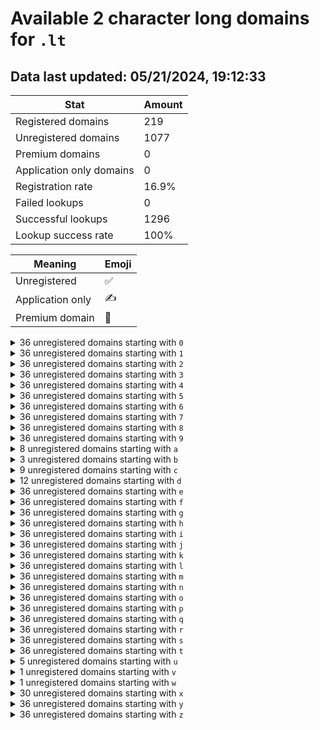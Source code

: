 # Available 2 character long domains for `.lt`

## Data last updated: 05/21/2024, 19:12:33

|Stat|Amount|
|--|--|
|Registered domains|219|
|Unregistered domains|1077|
|Premium domains|0|
|Application only domains|0|
|Registration rate|16.9%|
|Failed lookups|0|
|Successful lookups|1296|
|Lookup success rate|100%|


|Meaning|Emoji|
|--|--|
|Unregistered|:white_check_mark:|
|Application only|:writing_hand:|
|Premium domain|:gem:|

<details>
<summary>36 unregistered domains starting with <bold><code>0</code></bold></summary>

|Type|Domain|
|--|--|
|:white_check_mark:|`00.lt`|
|:white_check_mark:|`01.lt`|
|:white_check_mark:|`02.lt`|
|:white_check_mark:|`03.lt`|
|:white_check_mark:|`04.lt`|
|:white_check_mark:|`05.lt`|
|:white_check_mark:|`06.lt`|
|:white_check_mark:|`07.lt`|
|:white_check_mark:|`08.lt`|
|:white_check_mark:|`09.lt`|
|:white_check_mark:|`0a.lt`|
|:white_check_mark:|`0b.lt`|
|:white_check_mark:|`0c.lt`|
|:white_check_mark:|`0d.lt`|
|:white_check_mark:|`0e.lt`|
|:white_check_mark:|`0f.lt`|
|:white_check_mark:|`0g.lt`|
|:white_check_mark:|`0h.lt`|
|:white_check_mark:|`0i.lt`|
|:white_check_mark:|`0j.lt`|
|:white_check_mark:|`0k.lt`|
|:white_check_mark:|`0l.lt`|
|:white_check_mark:|`0m.lt`|
|:white_check_mark:|`0n.lt`|
|:white_check_mark:|`0o.lt`|
|:white_check_mark:|`0p.lt`|
|:white_check_mark:|`0q.lt`|
|:white_check_mark:|`0r.lt`|
|:white_check_mark:|`0s.lt`|
|:white_check_mark:|`0t.lt`|
|:white_check_mark:|`0u.lt`|
|:white_check_mark:|`0v.lt`|
|:white_check_mark:|`0w.lt`|
|:white_check_mark:|`0x.lt`|
|:white_check_mark:|`0y.lt`|
|:white_check_mark:|`0z.lt`|
</details>
<details>
<summary>36 unregistered domains starting with <bold><code>1</code></bold></summary>

|Type|Domain|
|--|--|
|:white_check_mark:|`10.lt`|
|:white_check_mark:|`11.lt`|
|:white_check_mark:|`12.lt`|
|:white_check_mark:|`13.lt`|
|:white_check_mark:|`14.lt`|
|:white_check_mark:|`15.lt`|
|:white_check_mark:|`16.lt`|
|:white_check_mark:|`17.lt`|
|:white_check_mark:|`18.lt`|
|:white_check_mark:|`19.lt`|
|:white_check_mark:|`1a.lt`|
|:white_check_mark:|`1b.lt`|
|:white_check_mark:|`1c.lt`|
|:white_check_mark:|`1d.lt`|
|:white_check_mark:|`1e.lt`|
|:white_check_mark:|`1f.lt`|
|:white_check_mark:|`1g.lt`|
|:white_check_mark:|`1h.lt`|
|:white_check_mark:|`1i.lt`|
|:white_check_mark:|`1j.lt`|
|:white_check_mark:|`1k.lt`|
|:white_check_mark:|`1l.lt`|
|:white_check_mark:|`1m.lt`|
|:white_check_mark:|`1n.lt`|
|:white_check_mark:|`1o.lt`|
|:white_check_mark:|`1p.lt`|
|:white_check_mark:|`1q.lt`|
|:white_check_mark:|`1r.lt`|
|:white_check_mark:|`1s.lt`|
|:white_check_mark:|`1t.lt`|
|:white_check_mark:|`1u.lt`|
|:white_check_mark:|`1v.lt`|
|:white_check_mark:|`1w.lt`|
|:white_check_mark:|`1x.lt`|
|:white_check_mark:|`1y.lt`|
|:white_check_mark:|`1z.lt`|
</details>
<details>
<summary>36 unregistered domains starting with <bold><code>2</code></bold></summary>

|Type|Domain|
|--|--|
|:white_check_mark:|`20.lt`|
|:white_check_mark:|`21.lt`|
|:white_check_mark:|`22.lt`|
|:white_check_mark:|`23.lt`|
|:white_check_mark:|`24.lt`|
|:white_check_mark:|`25.lt`|
|:white_check_mark:|`26.lt`|
|:white_check_mark:|`27.lt`|
|:white_check_mark:|`28.lt`|
|:white_check_mark:|`29.lt`|
|:white_check_mark:|`2a.lt`|
|:white_check_mark:|`2b.lt`|
|:white_check_mark:|`2c.lt`|
|:white_check_mark:|`2d.lt`|
|:white_check_mark:|`2e.lt`|
|:white_check_mark:|`2f.lt`|
|:white_check_mark:|`2g.lt`|
|:white_check_mark:|`2h.lt`|
|:white_check_mark:|`2i.lt`|
|:white_check_mark:|`2j.lt`|
|:white_check_mark:|`2k.lt`|
|:white_check_mark:|`2l.lt`|
|:white_check_mark:|`2m.lt`|
|:white_check_mark:|`2n.lt`|
|:white_check_mark:|`2o.lt`|
|:white_check_mark:|`2p.lt`|
|:white_check_mark:|`2q.lt`|
|:white_check_mark:|`2r.lt`|
|:white_check_mark:|`2s.lt`|
|:white_check_mark:|`2t.lt`|
|:white_check_mark:|`2u.lt`|
|:white_check_mark:|`2v.lt`|
|:white_check_mark:|`2w.lt`|
|:white_check_mark:|`2x.lt`|
|:white_check_mark:|`2y.lt`|
|:white_check_mark:|`2z.lt`|
</details>
<details>
<summary>36 unregistered domains starting with <bold><code>3</code></bold></summary>

|Type|Domain|
|--|--|
|:white_check_mark:|`30.lt`|
|:white_check_mark:|`31.lt`|
|:white_check_mark:|`32.lt`|
|:white_check_mark:|`33.lt`|
|:white_check_mark:|`34.lt`|
|:white_check_mark:|`35.lt`|
|:white_check_mark:|`36.lt`|
|:white_check_mark:|`37.lt`|
|:white_check_mark:|`38.lt`|
|:white_check_mark:|`39.lt`|
|:white_check_mark:|`3a.lt`|
|:white_check_mark:|`3b.lt`|
|:white_check_mark:|`3c.lt`|
|:white_check_mark:|`3d.lt`|
|:white_check_mark:|`3e.lt`|
|:white_check_mark:|`3f.lt`|
|:white_check_mark:|`3g.lt`|
|:white_check_mark:|`3h.lt`|
|:white_check_mark:|`3i.lt`|
|:white_check_mark:|`3j.lt`|
|:white_check_mark:|`3k.lt`|
|:white_check_mark:|`3l.lt`|
|:white_check_mark:|`3m.lt`|
|:white_check_mark:|`3n.lt`|
|:white_check_mark:|`3o.lt`|
|:white_check_mark:|`3p.lt`|
|:white_check_mark:|`3q.lt`|
|:white_check_mark:|`3r.lt`|
|:white_check_mark:|`3s.lt`|
|:white_check_mark:|`3t.lt`|
|:white_check_mark:|`3u.lt`|
|:white_check_mark:|`3v.lt`|
|:white_check_mark:|`3w.lt`|
|:white_check_mark:|`3x.lt`|
|:white_check_mark:|`3y.lt`|
|:white_check_mark:|`3z.lt`|
</details>
<details>
<summary>36 unregistered domains starting with <bold><code>4</code></bold></summary>

|Type|Domain|
|--|--|
|:white_check_mark:|`40.lt`|
|:white_check_mark:|`41.lt`|
|:white_check_mark:|`42.lt`|
|:white_check_mark:|`43.lt`|
|:white_check_mark:|`44.lt`|
|:white_check_mark:|`45.lt`|
|:white_check_mark:|`46.lt`|
|:white_check_mark:|`47.lt`|
|:white_check_mark:|`48.lt`|
|:white_check_mark:|`49.lt`|
|:white_check_mark:|`4a.lt`|
|:white_check_mark:|`4b.lt`|
|:white_check_mark:|`4c.lt`|
|:white_check_mark:|`4d.lt`|
|:white_check_mark:|`4e.lt`|
|:white_check_mark:|`4f.lt`|
|:white_check_mark:|`4g.lt`|
|:white_check_mark:|`4h.lt`|
|:white_check_mark:|`4i.lt`|
|:white_check_mark:|`4j.lt`|
|:white_check_mark:|`4k.lt`|
|:white_check_mark:|`4l.lt`|
|:white_check_mark:|`4m.lt`|
|:white_check_mark:|`4n.lt`|
|:white_check_mark:|`4o.lt`|
|:white_check_mark:|`4p.lt`|
|:white_check_mark:|`4q.lt`|
|:white_check_mark:|`4r.lt`|
|:white_check_mark:|`4s.lt`|
|:white_check_mark:|`4t.lt`|
|:white_check_mark:|`4u.lt`|
|:white_check_mark:|`4v.lt`|
|:white_check_mark:|`4w.lt`|
|:white_check_mark:|`4x.lt`|
|:white_check_mark:|`4y.lt`|
|:white_check_mark:|`4z.lt`|
</details>
<details>
<summary>36 unregistered domains starting with <bold><code>5</code></bold></summary>

|Type|Domain|
|--|--|
|:white_check_mark:|`50.lt`|
|:white_check_mark:|`51.lt`|
|:white_check_mark:|`52.lt`|
|:white_check_mark:|`53.lt`|
|:white_check_mark:|`54.lt`|
|:white_check_mark:|`55.lt`|
|:white_check_mark:|`56.lt`|
|:white_check_mark:|`57.lt`|
|:white_check_mark:|`58.lt`|
|:white_check_mark:|`59.lt`|
|:white_check_mark:|`5a.lt`|
|:white_check_mark:|`5b.lt`|
|:white_check_mark:|`5c.lt`|
|:white_check_mark:|`5d.lt`|
|:white_check_mark:|`5e.lt`|
|:white_check_mark:|`5f.lt`|
|:white_check_mark:|`5g.lt`|
|:white_check_mark:|`5h.lt`|
|:white_check_mark:|`5i.lt`|
|:white_check_mark:|`5j.lt`|
|:white_check_mark:|`5k.lt`|
|:white_check_mark:|`5l.lt`|
|:white_check_mark:|`5m.lt`|
|:white_check_mark:|`5n.lt`|
|:white_check_mark:|`5o.lt`|
|:white_check_mark:|`5p.lt`|
|:white_check_mark:|`5q.lt`|
|:white_check_mark:|`5r.lt`|
|:white_check_mark:|`5s.lt`|
|:white_check_mark:|`5t.lt`|
|:white_check_mark:|`5u.lt`|
|:white_check_mark:|`5v.lt`|
|:white_check_mark:|`5w.lt`|
|:white_check_mark:|`5x.lt`|
|:white_check_mark:|`5y.lt`|
|:white_check_mark:|`5z.lt`|
</details>
<details>
<summary>36 unregistered domains starting with <bold><code>6</code></bold></summary>

|Type|Domain|
|--|--|
|:white_check_mark:|`60.lt`|
|:white_check_mark:|`61.lt`|
|:white_check_mark:|`62.lt`|
|:white_check_mark:|`63.lt`|
|:white_check_mark:|`64.lt`|
|:white_check_mark:|`65.lt`|
|:white_check_mark:|`66.lt`|
|:white_check_mark:|`67.lt`|
|:white_check_mark:|`68.lt`|
|:white_check_mark:|`69.lt`|
|:white_check_mark:|`6a.lt`|
|:white_check_mark:|`6b.lt`|
|:white_check_mark:|`6c.lt`|
|:white_check_mark:|`6d.lt`|
|:white_check_mark:|`6e.lt`|
|:white_check_mark:|`6f.lt`|
|:white_check_mark:|`6g.lt`|
|:white_check_mark:|`6h.lt`|
|:white_check_mark:|`6i.lt`|
|:white_check_mark:|`6j.lt`|
|:white_check_mark:|`6k.lt`|
|:white_check_mark:|`6l.lt`|
|:white_check_mark:|`6m.lt`|
|:white_check_mark:|`6n.lt`|
|:white_check_mark:|`6o.lt`|
|:white_check_mark:|`6p.lt`|
|:white_check_mark:|`6q.lt`|
|:white_check_mark:|`6r.lt`|
|:white_check_mark:|`6s.lt`|
|:white_check_mark:|`6t.lt`|
|:white_check_mark:|`6u.lt`|
|:white_check_mark:|`6v.lt`|
|:white_check_mark:|`6w.lt`|
|:white_check_mark:|`6x.lt`|
|:white_check_mark:|`6y.lt`|
|:white_check_mark:|`6z.lt`|
</details>
<details>
<summary>36 unregistered domains starting with <bold><code>7</code></bold></summary>

|Type|Domain|
|--|--|
|:white_check_mark:|`70.lt`|
|:white_check_mark:|`71.lt`|
|:white_check_mark:|`72.lt`|
|:white_check_mark:|`73.lt`|
|:white_check_mark:|`74.lt`|
|:white_check_mark:|`75.lt`|
|:white_check_mark:|`76.lt`|
|:white_check_mark:|`77.lt`|
|:white_check_mark:|`78.lt`|
|:white_check_mark:|`79.lt`|
|:white_check_mark:|`7a.lt`|
|:white_check_mark:|`7b.lt`|
|:white_check_mark:|`7c.lt`|
|:white_check_mark:|`7d.lt`|
|:white_check_mark:|`7e.lt`|
|:white_check_mark:|`7f.lt`|
|:white_check_mark:|`7g.lt`|
|:white_check_mark:|`7h.lt`|
|:white_check_mark:|`7i.lt`|
|:white_check_mark:|`7j.lt`|
|:white_check_mark:|`7k.lt`|
|:white_check_mark:|`7l.lt`|
|:white_check_mark:|`7m.lt`|
|:white_check_mark:|`7n.lt`|
|:white_check_mark:|`7o.lt`|
|:white_check_mark:|`7p.lt`|
|:white_check_mark:|`7q.lt`|
|:white_check_mark:|`7r.lt`|
|:white_check_mark:|`7s.lt`|
|:white_check_mark:|`7t.lt`|
|:white_check_mark:|`7u.lt`|
|:white_check_mark:|`7v.lt`|
|:white_check_mark:|`7w.lt`|
|:white_check_mark:|`7x.lt`|
|:white_check_mark:|`7y.lt`|
|:white_check_mark:|`7z.lt`|
</details>
<details>
<summary>36 unregistered domains starting with <bold><code>8</code></bold></summary>

|Type|Domain|
|--|--|
|:white_check_mark:|`80.lt`|
|:white_check_mark:|`81.lt`|
|:white_check_mark:|`82.lt`|
|:white_check_mark:|`83.lt`|
|:white_check_mark:|`84.lt`|
|:white_check_mark:|`85.lt`|
|:white_check_mark:|`86.lt`|
|:white_check_mark:|`87.lt`|
|:white_check_mark:|`88.lt`|
|:white_check_mark:|`89.lt`|
|:white_check_mark:|`8a.lt`|
|:white_check_mark:|`8b.lt`|
|:white_check_mark:|`8c.lt`|
|:white_check_mark:|`8d.lt`|
|:white_check_mark:|`8e.lt`|
|:white_check_mark:|`8f.lt`|
|:white_check_mark:|`8g.lt`|
|:white_check_mark:|`8h.lt`|
|:white_check_mark:|`8i.lt`|
|:white_check_mark:|`8j.lt`|
|:white_check_mark:|`8k.lt`|
|:white_check_mark:|`8l.lt`|
|:white_check_mark:|`8m.lt`|
|:white_check_mark:|`8n.lt`|
|:white_check_mark:|`8o.lt`|
|:white_check_mark:|`8p.lt`|
|:white_check_mark:|`8q.lt`|
|:white_check_mark:|`8r.lt`|
|:white_check_mark:|`8s.lt`|
|:white_check_mark:|`8t.lt`|
|:white_check_mark:|`8u.lt`|
|:white_check_mark:|`8v.lt`|
|:white_check_mark:|`8w.lt`|
|:white_check_mark:|`8x.lt`|
|:white_check_mark:|`8y.lt`|
|:white_check_mark:|`8z.lt`|
</details>
<details>
<summary>36 unregistered domains starting with <bold><code>9</code></bold></summary>

|Type|Domain|
|--|--|
|:white_check_mark:|`90.lt`|
|:white_check_mark:|`91.lt`|
|:white_check_mark:|`92.lt`|
|:white_check_mark:|`93.lt`|
|:white_check_mark:|`94.lt`|
|:white_check_mark:|`95.lt`|
|:white_check_mark:|`96.lt`|
|:white_check_mark:|`97.lt`|
|:white_check_mark:|`98.lt`|
|:white_check_mark:|`99.lt`|
|:white_check_mark:|`9a.lt`|
|:white_check_mark:|`9b.lt`|
|:white_check_mark:|`9c.lt`|
|:white_check_mark:|`9d.lt`|
|:white_check_mark:|`9e.lt`|
|:white_check_mark:|`9f.lt`|
|:white_check_mark:|`9g.lt`|
|:white_check_mark:|`9h.lt`|
|:white_check_mark:|`9i.lt`|
|:white_check_mark:|`9j.lt`|
|:white_check_mark:|`9k.lt`|
|:white_check_mark:|`9l.lt`|
|:white_check_mark:|`9m.lt`|
|:white_check_mark:|`9n.lt`|
|:white_check_mark:|`9o.lt`|
|:white_check_mark:|`9p.lt`|
|:white_check_mark:|`9q.lt`|
|:white_check_mark:|`9r.lt`|
|:white_check_mark:|`9s.lt`|
|:white_check_mark:|`9t.lt`|
|:white_check_mark:|`9u.lt`|
|:white_check_mark:|`9v.lt`|
|:white_check_mark:|`9w.lt`|
|:white_check_mark:|`9x.lt`|
|:white_check_mark:|`9y.lt`|
|:white_check_mark:|`9z.lt`|
</details>
<details>
<summary>8 unregistered domains starting with <bold><code>a</code></bold></summary>

|Type|Domain|
|--|--|
|:white_check_mark:|`ac.lt`|
|:white_check_mark:|`ad.lt`|
|:white_check_mark:|`ae.lt`|
|:white_check_mark:|`af.lt`|
|:white_check_mark:|`ag.lt`|
|:white_check_mark:|`ah.lt`|
|:white_check_mark:|`aj.lt`|
|:white_check_mark:|`al.lt`|
</details>
<details>
<summary>3 unregistered domains starting with <bold><code>b</code></bold></summary>

|Type|Domain|
|--|--|
|:white_check_mark:|`b5.lt`|
|:white_check_mark:|`bv.lt`|
|:white_check_mark:|`bx.lt`|
</details>
<details>
<summary>9 unregistered domains starting with <bold><code>c</code></bold></summary>

|Type|Domain|
|--|--|
|:white_check_mark:|`c3.lt`|
|:white_check_mark:|`c5.lt`|
|:white_check_mark:|`c6.lt`|
|:white_check_mark:|`cf.lt`|
|:white_check_mark:|`ch.lt`|
|:white_check_mark:|`ci.lt`|
|:white_check_mark:|`cj.lt`|
|:white_check_mark:|`ct.lt`|
|:white_check_mark:|`cw.lt`|
</details>
<details>
<summary>12 unregistered domains starting with <bold><code>d</code></bold></summary>

|Type|Domain|
|--|--|
|:white_check_mark:|`d2.lt`|
|:white_check_mark:|`d3.lt`|
|:white_check_mark:|`d4.lt`|
|:white_check_mark:|`d5.lt`|
|:white_check_mark:|`d6.lt`|
|:white_check_mark:|`d7.lt`|
|:white_check_mark:|`d8.lt`|
|:white_check_mark:|`d9.lt`|
|:white_check_mark:|`di.lt`|
|:white_check_mark:|`dr.lt`|
|:white_check_mark:|`dt.lt`|
|:white_check_mark:|`dy.lt`|
</details>
<details>
<summary>36 unregistered domains starting with <bold><code>e</code></bold></summary>

|Type|Domain|
|--|--|
|:white_check_mark:|`e0.lt`|
|:white_check_mark:|`e1.lt`|
|:white_check_mark:|`e2.lt`|
|:white_check_mark:|`e3.lt`|
|:white_check_mark:|`e4.lt`|
|:white_check_mark:|`e5.lt`|
|:white_check_mark:|`e6.lt`|
|:white_check_mark:|`e7.lt`|
|:white_check_mark:|`e8.lt`|
|:white_check_mark:|`e9.lt`|
|:white_check_mark:|`ea.lt`|
|:white_check_mark:|`eb.lt`|
|:white_check_mark:|`ec.lt`|
|:white_check_mark:|`ed.lt`|
|:white_check_mark:|`ee.lt`|
|:white_check_mark:|`ef.lt`|
|:white_check_mark:|`eg.lt`|
|:white_check_mark:|`eh.lt`|
|:white_check_mark:|`ei.lt`|
|:white_check_mark:|`ej.lt`|
|:white_check_mark:|`ek.lt`|
|:white_check_mark:|`el.lt`|
|:white_check_mark:|`em.lt`|
|:white_check_mark:|`en.lt`|
|:white_check_mark:|`eo.lt`|
|:white_check_mark:|`ep.lt`|
|:white_check_mark:|`eq.lt`|
|:white_check_mark:|`er.lt`|
|:white_check_mark:|`es.lt`|
|:white_check_mark:|`et.lt`|
|:white_check_mark:|`eu.lt`|
|:white_check_mark:|`ev.lt`|
|:white_check_mark:|`ew.lt`|
|:white_check_mark:|`ex.lt`|
|:white_check_mark:|`ey.lt`|
|:white_check_mark:|`ez.lt`|
</details>
<details>
<summary>36 unregistered domains starting with <bold><code>f</code></bold></summary>

|Type|Domain|
|--|--|
|:white_check_mark:|`f0.lt`|
|:white_check_mark:|`f1.lt`|
|:white_check_mark:|`f2.lt`|
|:white_check_mark:|`f3.lt`|
|:white_check_mark:|`f4.lt`|
|:white_check_mark:|`f5.lt`|
|:white_check_mark:|`f6.lt`|
|:white_check_mark:|`f7.lt`|
|:white_check_mark:|`f8.lt`|
|:white_check_mark:|`f9.lt`|
|:white_check_mark:|`fa.lt`|
|:white_check_mark:|`fb.lt`|
|:white_check_mark:|`fc.lt`|
|:white_check_mark:|`fd.lt`|
|:white_check_mark:|`fe.lt`|
|:white_check_mark:|`ff.lt`|
|:white_check_mark:|`fg.lt`|
|:white_check_mark:|`fh.lt`|
|:white_check_mark:|`fi.lt`|
|:white_check_mark:|`fj.lt`|
|:white_check_mark:|`fk.lt`|
|:white_check_mark:|`fl.lt`|
|:white_check_mark:|`fm.lt`|
|:white_check_mark:|`fn.lt`|
|:white_check_mark:|`fo.lt`|
|:white_check_mark:|`fp.lt`|
|:white_check_mark:|`fq.lt`|
|:white_check_mark:|`fr.lt`|
|:white_check_mark:|`fs.lt`|
|:white_check_mark:|`ft.lt`|
|:white_check_mark:|`fu.lt`|
|:white_check_mark:|`fv.lt`|
|:white_check_mark:|`fw.lt`|
|:white_check_mark:|`fx.lt`|
|:white_check_mark:|`fy.lt`|
|:white_check_mark:|`fz.lt`|
</details>
<details>
<summary>36 unregistered domains starting with <bold><code>g</code></bold></summary>

|Type|Domain|
|--|--|
|:white_check_mark:|`g0.lt`|
|:white_check_mark:|`g1.lt`|
|:white_check_mark:|`g2.lt`|
|:white_check_mark:|`g3.lt`|
|:white_check_mark:|`g4.lt`|
|:white_check_mark:|`g5.lt`|
|:white_check_mark:|`g6.lt`|
|:white_check_mark:|`g7.lt`|
|:white_check_mark:|`g8.lt`|
|:white_check_mark:|`g9.lt`|
|:white_check_mark:|`ga.lt`|
|:white_check_mark:|`gb.lt`|
|:white_check_mark:|`gc.lt`|
|:white_check_mark:|`gd.lt`|
|:white_check_mark:|`ge.lt`|
|:white_check_mark:|`gf.lt`|
|:white_check_mark:|`gg.lt`|
|:white_check_mark:|`gh.lt`|
|:white_check_mark:|`gi.lt`|
|:white_check_mark:|`gj.lt`|
|:white_check_mark:|`gk.lt`|
|:white_check_mark:|`gl.lt`|
|:white_check_mark:|`gm.lt`|
|:white_check_mark:|`gn.lt`|
|:white_check_mark:|`go.lt`|
|:white_check_mark:|`gp.lt`|
|:white_check_mark:|`gq.lt`|
|:white_check_mark:|`gr.lt`|
|:white_check_mark:|`gs.lt`|
|:white_check_mark:|`gt.lt`|
|:white_check_mark:|`gu.lt`|
|:white_check_mark:|`gv.lt`|
|:white_check_mark:|`gw.lt`|
|:white_check_mark:|`gx.lt`|
|:white_check_mark:|`gy.lt`|
|:white_check_mark:|`gz.lt`|
</details>
<details>
<summary>36 unregistered domains starting with <bold><code>h</code></bold></summary>

|Type|Domain|
|--|--|
|:white_check_mark:|`h0.lt`|
|:white_check_mark:|`h1.lt`|
|:white_check_mark:|`h2.lt`|
|:white_check_mark:|`h3.lt`|
|:white_check_mark:|`h4.lt`|
|:white_check_mark:|`h5.lt`|
|:white_check_mark:|`h6.lt`|
|:white_check_mark:|`h7.lt`|
|:white_check_mark:|`h8.lt`|
|:white_check_mark:|`h9.lt`|
|:white_check_mark:|`ha.lt`|
|:white_check_mark:|`hb.lt`|
|:white_check_mark:|`hc.lt`|
|:white_check_mark:|`hd.lt`|
|:white_check_mark:|`he.lt`|
|:white_check_mark:|`hf.lt`|
|:white_check_mark:|`hg.lt`|
|:white_check_mark:|`hh.lt`|
|:white_check_mark:|`hi.lt`|
|:white_check_mark:|`hj.lt`|
|:white_check_mark:|`hk.lt`|
|:white_check_mark:|`hl.lt`|
|:white_check_mark:|`hm.lt`|
|:white_check_mark:|`hn.lt`|
|:white_check_mark:|`ho.lt`|
|:white_check_mark:|`hp.lt`|
|:white_check_mark:|`hq.lt`|
|:white_check_mark:|`hr.lt`|
|:white_check_mark:|`hs.lt`|
|:white_check_mark:|`ht.lt`|
|:white_check_mark:|`hu.lt`|
|:white_check_mark:|`hv.lt`|
|:white_check_mark:|`hw.lt`|
|:white_check_mark:|`hx.lt`|
|:white_check_mark:|`hy.lt`|
|:white_check_mark:|`hz.lt`|
</details>
<details>
<summary>36 unregistered domains starting with <bold><code>i</code></bold></summary>

|Type|Domain|
|--|--|
|:white_check_mark:|`i0.lt`|
|:white_check_mark:|`i1.lt`|
|:white_check_mark:|`i2.lt`|
|:white_check_mark:|`i3.lt`|
|:white_check_mark:|`i4.lt`|
|:white_check_mark:|`i5.lt`|
|:white_check_mark:|`i6.lt`|
|:white_check_mark:|`i7.lt`|
|:white_check_mark:|`i8.lt`|
|:white_check_mark:|`i9.lt`|
|:white_check_mark:|`ia.lt`|
|:white_check_mark:|`ib.lt`|
|:white_check_mark:|`ic.lt`|
|:white_check_mark:|`id.lt`|
|:white_check_mark:|`ie.lt`|
|:white_check_mark:|`if.lt`|
|:white_check_mark:|`ig.lt`|
|:white_check_mark:|`ih.lt`|
|:white_check_mark:|`ii.lt`|
|:white_check_mark:|`ij.lt`|
|:white_check_mark:|`ik.lt`|
|:white_check_mark:|`il.lt`|
|:white_check_mark:|`im.lt`|
|:white_check_mark:|`in.lt`|
|:white_check_mark:|`io.lt`|
|:white_check_mark:|`ip.lt`|
|:white_check_mark:|`iq.lt`|
|:white_check_mark:|`ir.lt`|
|:white_check_mark:|`is.lt`|
|:white_check_mark:|`it.lt`|
|:white_check_mark:|`iu.lt`|
|:white_check_mark:|`iv.lt`|
|:white_check_mark:|`iw.lt`|
|:white_check_mark:|`ix.lt`|
|:white_check_mark:|`iy.lt`|
|:white_check_mark:|`iz.lt`|
</details>
<details>
<summary>36 unregistered domains starting with <bold><code>j</code></bold></summary>

|Type|Domain|
|--|--|
|:white_check_mark:|`j0.lt`|
|:white_check_mark:|`j1.lt`|
|:white_check_mark:|`j2.lt`|
|:white_check_mark:|`j3.lt`|
|:white_check_mark:|`j4.lt`|
|:white_check_mark:|`j5.lt`|
|:white_check_mark:|`j6.lt`|
|:white_check_mark:|`j7.lt`|
|:white_check_mark:|`j8.lt`|
|:white_check_mark:|`j9.lt`|
|:white_check_mark:|`ja.lt`|
|:white_check_mark:|`jb.lt`|
|:white_check_mark:|`jc.lt`|
|:white_check_mark:|`jd.lt`|
|:white_check_mark:|`je.lt`|
|:white_check_mark:|`jf.lt`|
|:white_check_mark:|`jg.lt`|
|:white_check_mark:|`jh.lt`|
|:white_check_mark:|`ji.lt`|
|:white_check_mark:|`jj.lt`|
|:white_check_mark:|`jk.lt`|
|:white_check_mark:|`jl.lt`|
|:white_check_mark:|`jm.lt`|
|:white_check_mark:|`jn.lt`|
|:white_check_mark:|`jo.lt`|
|:white_check_mark:|`jp.lt`|
|:white_check_mark:|`jq.lt`|
|:white_check_mark:|`jr.lt`|
|:white_check_mark:|`js.lt`|
|:white_check_mark:|`jt.lt`|
|:white_check_mark:|`ju.lt`|
|:white_check_mark:|`jv.lt`|
|:white_check_mark:|`jw.lt`|
|:white_check_mark:|`jx.lt`|
|:white_check_mark:|`jy.lt`|
|:white_check_mark:|`jz.lt`|
</details>
<details>
<summary>36 unregistered domains starting with <bold><code>k</code></bold></summary>

|Type|Domain|
|--|--|
|:white_check_mark:|`k0.lt`|
|:white_check_mark:|`k1.lt`|
|:white_check_mark:|`k2.lt`|
|:white_check_mark:|`k3.lt`|
|:white_check_mark:|`k4.lt`|
|:white_check_mark:|`k5.lt`|
|:white_check_mark:|`k6.lt`|
|:white_check_mark:|`k7.lt`|
|:white_check_mark:|`k8.lt`|
|:white_check_mark:|`k9.lt`|
|:white_check_mark:|`ka.lt`|
|:white_check_mark:|`kb.lt`|
|:white_check_mark:|`kc.lt`|
|:white_check_mark:|`kd.lt`|
|:white_check_mark:|`ke.lt`|
|:white_check_mark:|`kf.lt`|
|:white_check_mark:|`kg.lt`|
|:white_check_mark:|`kh.lt`|
|:white_check_mark:|`ki.lt`|
|:white_check_mark:|`kj.lt`|
|:white_check_mark:|`kk.lt`|
|:white_check_mark:|`kl.lt`|
|:white_check_mark:|`km.lt`|
|:white_check_mark:|`kn.lt`|
|:white_check_mark:|`ko.lt`|
|:white_check_mark:|`kp.lt`|
|:white_check_mark:|`kq.lt`|
|:white_check_mark:|`kr.lt`|
|:white_check_mark:|`ks.lt`|
|:white_check_mark:|`kt.lt`|
|:white_check_mark:|`ku.lt`|
|:white_check_mark:|`kv.lt`|
|:white_check_mark:|`kw.lt`|
|:white_check_mark:|`kx.lt`|
|:white_check_mark:|`ky.lt`|
|:white_check_mark:|`kz.lt`|
</details>
<details>
<summary>36 unregistered domains starting with <bold><code>l</code></bold></summary>

|Type|Domain|
|--|--|
|:white_check_mark:|`l0.lt`|
|:white_check_mark:|`l1.lt`|
|:white_check_mark:|`l2.lt`|
|:white_check_mark:|`l3.lt`|
|:white_check_mark:|`l4.lt`|
|:white_check_mark:|`l5.lt`|
|:white_check_mark:|`l6.lt`|
|:white_check_mark:|`l7.lt`|
|:white_check_mark:|`l8.lt`|
|:white_check_mark:|`l9.lt`|
|:white_check_mark:|`la.lt`|
|:white_check_mark:|`lb.lt`|
|:white_check_mark:|`lc.lt`|
|:white_check_mark:|`ld.lt`|
|:white_check_mark:|`le.lt`|
|:white_check_mark:|`lf.lt`|
|:white_check_mark:|`lg.lt`|
|:white_check_mark:|`lh.lt`|
|:white_check_mark:|`li.lt`|
|:white_check_mark:|`lj.lt`|
|:white_check_mark:|`lk.lt`|
|:white_check_mark:|`ll.lt`|
|:white_check_mark:|`lm.lt`|
|:white_check_mark:|`ln.lt`|
|:white_check_mark:|`lo.lt`|
|:white_check_mark:|`lp.lt`|
|:white_check_mark:|`lq.lt`|
|:white_check_mark:|`lr.lt`|
|:white_check_mark:|`ls.lt`|
|:white_check_mark:|`lt.lt`|
|:white_check_mark:|`lu.lt`|
|:white_check_mark:|`lv.lt`|
|:white_check_mark:|`lw.lt`|
|:white_check_mark:|`lx.lt`|
|:white_check_mark:|`ly.lt`|
|:white_check_mark:|`lz.lt`|
</details>
<details>
<summary>36 unregistered domains starting with <bold><code>m</code></bold></summary>

|Type|Domain|
|--|--|
|:white_check_mark:|`m0.lt`|
|:white_check_mark:|`m1.lt`|
|:white_check_mark:|`m2.lt`|
|:white_check_mark:|`m3.lt`|
|:white_check_mark:|`m4.lt`|
|:white_check_mark:|`m5.lt`|
|:white_check_mark:|`m6.lt`|
|:white_check_mark:|`m7.lt`|
|:white_check_mark:|`m8.lt`|
|:white_check_mark:|`m9.lt`|
|:white_check_mark:|`ma.lt`|
|:white_check_mark:|`mb.lt`|
|:white_check_mark:|`mc.lt`|
|:white_check_mark:|`md.lt`|
|:white_check_mark:|`me.lt`|
|:white_check_mark:|`mf.lt`|
|:white_check_mark:|`mg.lt`|
|:white_check_mark:|`mh.lt`|
|:white_check_mark:|`mi.lt`|
|:white_check_mark:|`mj.lt`|
|:white_check_mark:|`mk.lt`|
|:white_check_mark:|`ml.lt`|
|:white_check_mark:|`mm.lt`|
|:white_check_mark:|`mn.lt`|
|:white_check_mark:|`mo.lt`|
|:white_check_mark:|`mp.lt`|
|:white_check_mark:|`mq.lt`|
|:white_check_mark:|`mr.lt`|
|:white_check_mark:|`ms.lt`|
|:white_check_mark:|`mt.lt`|
|:white_check_mark:|`mu.lt`|
|:white_check_mark:|`mv.lt`|
|:white_check_mark:|`mw.lt`|
|:white_check_mark:|`mx.lt`|
|:white_check_mark:|`my.lt`|
|:white_check_mark:|`mz.lt`|
</details>
<details>
<summary>36 unregistered domains starting with <bold><code>n</code></bold></summary>

|Type|Domain|
|--|--|
|:white_check_mark:|`n0.lt`|
|:white_check_mark:|`n1.lt`|
|:white_check_mark:|`n2.lt`|
|:white_check_mark:|`n3.lt`|
|:white_check_mark:|`n4.lt`|
|:white_check_mark:|`n5.lt`|
|:white_check_mark:|`n6.lt`|
|:white_check_mark:|`n7.lt`|
|:white_check_mark:|`n8.lt`|
|:white_check_mark:|`n9.lt`|
|:white_check_mark:|`na.lt`|
|:white_check_mark:|`nb.lt`|
|:white_check_mark:|`nc.lt`|
|:white_check_mark:|`nd.lt`|
|:white_check_mark:|`ne.lt`|
|:white_check_mark:|`nf.lt`|
|:white_check_mark:|`ng.lt`|
|:white_check_mark:|`nh.lt`|
|:white_check_mark:|`ni.lt`|
|:white_check_mark:|`nj.lt`|
|:white_check_mark:|`nk.lt`|
|:white_check_mark:|`nl.lt`|
|:white_check_mark:|`nm.lt`|
|:white_check_mark:|`nn.lt`|
|:white_check_mark:|`no.lt`|
|:white_check_mark:|`np.lt`|
|:white_check_mark:|`nq.lt`|
|:white_check_mark:|`nr.lt`|
|:white_check_mark:|`ns.lt`|
|:white_check_mark:|`nt.lt`|
|:white_check_mark:|`nu.lt`|
|:white_check_mark:|`nv.lt`|
|:white_check_mark:|`nw.lt`|
|:white_check_mark:|`nx.lt`|
|:white_check_mark:|`ny.lt`|
|:white_check_mark:|`nz.lt`|
</details>
<details>
<summary>36 unregistered domains starting with <bold><code>o</code></bold></summary>

|Type|Domain|
|--|--|
|:white_check_mark:|`o0.lt`|
|:white_check_mark:|`o1.lt`|
|:white_check_mark:|`o2.lt`|
|:white_check_mark:|`o3.lt`|
|:white_check_mark:|`o4.lt`|
|:white_check_mark:|`o5.lt`|
|:white_check_mark:|`o6.lt`|
|:white_check_mark:|`o7.lt`|
|:white_check_mark:|`o8.lt`|
|:white_check_mark:|`o9.lt`|
|:white_check_mark:|`oa.lt`|
|:white_check_mark:|`ob.lt`|
|:white_check_mark:|`oc.lt`|
|:white_check_mark:|`od.lt`|
|:white_check_mark:|`oe.lt`|
|:white_check_mark:|`of.lt`|
|:white_check_mark:|`og.lt`|
|:white_check_mark:|`oh.lt`|
|:white_check_mark:|`oi.lt`|
|:white_check_mark:|`oj.lt`|
|:white_check_mark:|`ok.lt`|
|:white_check_mark:|`ol.lt`|
|:white_check_mark:|`om.lt`|
|:white_check_mark:|`on.lt`|
|:white_check_mark:|`oo.lt`|
|:white_check_mark:|`op.lt`|
|:white_check_mark:|`oq.lt`|
|:white_check_mark:|`or.lt`|
|:white_check_mark:|`os.lt`|
|:white_check_mark:|`ot.lt`|
|:white_check_mark:|`ou.lt`|
|:white_check_mark:|`ov.lt`|
|:white_check_mark:|`ow.lt`|
|:white_check_mark:|`ox.lt`|
|:white_check_mark:|`oy.lt`|
|:white_check_mark:|`oz.lt`|
</details>
<details>
<summary>36 unregistered domains starting with <bold><code>p</code></bold></summary>

|Type|Domain|
|--|--|
|:white_check_mark:|`p0.lt`|
|:white_check_mark:|`p1.lt`|
|:white_check_mark:|`p2.lt`|
|:white_check_mark:|`p3.lt`|
|:white_check_mark:|`p4.lt`|
|:white_check_mark:|`p5.lt`|
|:white_check_mark:|`p6.lt`|
|:white_check_mark:|`p7.lt`|
|:white_check_mark:|`p8.lt`|
|:white_check_mark:|`p9.lt`|
|:white_check_mark:|`pa.lt`|
|:white_check_mark:|`pb.lt`|
|:white_check_mark:|`pc.lt`|
|:white_check_mark:|`pd.lt`|
|:white_check_mark:|`pe.lt`|
|:white_check_mark:|`pf.lt`|
|:white_check_mark:|`pg.lt`|
|:white_check_mark:|`ph.lt`|
|:white_check_mark:|`pi.lt`|
|:white_check_mark:|`pj.lt`|
|:white_check_mark:|`pk.lt`|
|:white_check_mark:|`pl.lt`|
|:white_check_mark:|`pm.lt`|
|:white_check_mark:|`pn.lt`|
|:white_check_mark:|`po.lt`|
|:white_check_mark:|`pp.lt`|
|:white_check_mark:|`pq.lt`|
|:white_check_mark:|`pr.lt`|
|:white_check_mark:|`ps.lt`|
|:white_check_mark:|`pt.lt`|
|:white_check_mark:|`pu.lt`|
|:white_check_mark:|`pv.lt`|
|:white_check_mark:|`pw.lt`|
|:white_check_mark:|`px.lt`|
|:white_check_mark:|`py.lt`|
|:white_check_mark:|`pz.lt`|
</details>
<details>
<summary>36 unregistered domains starting with <bold><code>q</code></bold></summary>

|Type|Domain|
|--|--|
|:white_check_mark:|`q0.lt`|
|:white_check_mark:|`q1.lt`|
|:white_check_mark:|`q2.lt`|
|:white_check_mark:|`q3.lt`|
|:white_check_mark:|`q4.lt`|
|:white_check_mark:|`q5.lt`|
|:white_check_mark:|`q6.lt`|
|:white_check_mark:|`q7.lt`|
|:white_check_mark:|`q8.lt`|
|:white_check_mark:|`q9.lt`|
|:white_check_mark:|`qa.lt`|
|:white_check_mark:|`qb.lt`|
|:white_check_mark:|`qc.lt`|
|:white_check_mark:|`qd.lt`|
|:white_check_mark:|`qe.lt`|
|:white_check_mark:|`qf.lt`|
|:white_check_mark:|`qg.lt`|
|:white_check_mark:|`qh.lt`|
|:white_check_mark:|`qi.lt`|
|:white_check_mark:|`qj.lt`|
|:white_check_mark:|`qk.lt`|
|:white_check_mark:|`ql.lt`|
|:white_check_mark:|`qm.lt`|
|:white_check_mark:|`qn.lt`|
|:white_check_mark:|`qo.lt`|
|:white_check_mark:|`qp.lt`|
|:white_check_mark:|`qq.lt`|
|:white_check_mark:|`qr.lt`|
|:white_check_mark:|`qs.lt`|
|:white_check_mark:|`qt.lt`|
|:white_check_mark:|`qu.lt`|
|:white_check_mark:|`qv.lt`|
|:white_check_mark:|`qw.lt`|
|:white_check_mark:|`qx.lt`|
|:white_check_mark:|`qy.lt`|
|:white_check_mark:|`qz.lt`|
</details>
<details>
<summary>36 unregistered domains starting with <bold><code>r</code></bold></summary>

|Type|Domain|
|--|--|
|:white_check_mark:|`r0.lt`|
|:white_check_mark:|`r1.lt`|
|:white_check_mark:|`r2.lt`|
|:white_check_mark:|`r3.lt`|
|:white_check_mark:|`r4.lt`|
|:white_check_mark:|`r5.lt`|
|:white_check_mark:|`r6.lt`|
|:white_check_mark:|`r7.lt`|
|:white_check_mark:|`r8.lt`|
|:white_check_mark:|`r9.lt`|
|:white_check_mark:|`ra.lt`|
|:white_check_mark:|`rb.lt`|
|:white_check_mark:|`rc.lt`|
|:white_check_mark:|`rd.lt`|
|:white_check_mark:|`re.lt`|
|:white_check_mark:|`rf.lt`|
|:white_check_mark:|`rg.lt`|
|:white_check_mark:|`rh.lt`|
|:white_check_mark:|`ri.lt`|
|:white_check_mark:|`rj.lt`|
|:white_check_mark:|`rk.lt`|
|:white_check_mark:|`rl.lt`|
|:white_check_mark:|`rm.lt`|
|:white_check_mark:|`rn.lt`|
|:white_check_mark:|`ro.lt`|
|:white_check_mark:|`rp.lt`|
|:white_check_mark:|`rq.lt`|
|:white_check_mark:|`rr.lt`|
|:white_check_mark:|`rs.lt`|
|:white_check_mark:|`rt.lt`|
|:white_check_mark:|`ru.lt`|
|:white_check_mark:|`rv.lt`|
|:white_check_mark:|`rw.lt`|
|:white_check_mark:|`rx.lt`|
|:white_check_mark:|`ry.lt`|
|:white_check_mark:|`rz.lt`|
</details>
<details>
<summary>36 unregistered domains starting with <bold><code>s</code></bold></summary>

|Type|Domain|
|--|--|
|:white_check_mark:|`s0.lt`|
|:white_check_mark:|`s1.lt`|
|:white_check_mark:|`s2.lt`|
|:white_check_mark:|`s3.lt`|
|:white_check_mark:|`s4.lt`|
|:white_check_mark:|`s5.lt`|
|:white_check_mark:|`s6.lt`|
|:white_check_mark:|`s7.lt`|
|:white_check_mark:|`s8.lt`|
|:white_check_mark:|`s9.lt`|
|:white_check_mark:|`sa.lt`|
|:white_check_mark:|`sb.lt`|
|:white_check_mark:|`sc.lt`|
|:white_check_mark:|`sd.lt`|
|:white_check_mark:|`se.lt`|
|:white_check_mark:|`sf.lt`|
|:white_check_mark:|`sg.lt`|
|:white_check_mark:|`sh.lt`|
|:white_check_mark:|`si.lt`|
|:white_check_mark:|`sj.lt`|
|:white_check_mark:|`sk.lt`|
|:white_check_mark:|`sl.lt`|
|:white_check_mark:|`sm.lt`|
|:white_check_mark:|`sn.lt`|
|:white_check_mark:|`so.lt`|
|:white_check_mark:|`sp.lt`|
|:white_check_mark:|`sq.lt`|
|:white_check_mark:|`sr.lt`|
|:white_check_mark:|`ss.lt`|
|:white_check_mark:|`st.lt`|
|:white_check_mark:|`su.lt`|
|:white_check_mark:|`sv.lt`|
|:white_check_mark:|`sw.lt`|
|:white_check_mark:|`sx.lt`|
|:white_check_mark:|`sy.lt`|
|:white_check_mark:|`sz.lt`|
</details>
<details>
<summary>36 unregistered domains starting with <bold><code>t</code></bold></summary>

|Type|Domain|
|--|--|
|:white_check_mark:|`t0.lt`|
|:white_check_mark:|`t1.lt`|
|:white_check_mark:|`t2.lt`|
|:white_check_mark:|`t3.lt`|
|:white_check_mark:|`t4.lt`|
|:white_check_mark:|`t5.lt`|
|:white_check_mark:|`t6.lt`|
|:white_check_mark:|`t7.lt`|
|:white_check_mark:|`t8.lt`|
|:white_check_mark:|`t9.lt`|
|:white_check_mark:|`ta.lt`|
|:white_check_mark:|`tb.lt`|
|:white_check_mark:|`tc.lt`|
|:white_check_mark:|`td.lt`|
|:white_check_mark:|`te.lt`|
|:white_check_mark:|`tf.lt`|
|:white_check_mark:|`tg.lt`|
|:white_check_mark:|`th.lt`|
|:white_check_mark:|`ti.lt`|
|:white_check_mark:|`tj.lt`|
|:white_check_mark:|`tk.lt`|
|:white_check_mark:|`tl.lt`|
|:white_check_mark:|`tm.lt`|
|:white_check_mark:|`tn.lt`|
|:white_check_mark:|`to.lt`|
|:white_check_mark:|`tp.lt`|
|:white_check_mark:|`tq.lt`|
|:white_check_mark:|`tr.lt`|
|:white_check_mark:|`ts.lt`|
|:white_check_mark:|`tt.lt`|
|:white_check_mark:|`tu.lt`|
|:white_check_mark:|`tv.lt`|
|:white_check_mark:|`tw.lt`|
|:white_check_mark:|`tx.lt`|
|:white_check_mark:|`ty.lt`|
|:white_check_mark:|`tz.lt`|
</details>
<details>
<summary>5 unregistered domains starting with <bold><code>u</code></bold></summary>

|Type|Domain|
|--|--|
|:white_check_mark:|`ua.lt`|
|:white_check_mark:|`ub.lt`|
|:white_check_mark:|`uc.lt`|
|:white_check_mark:|`ud.lt`|
|:white_check_mark:|`ue.lt`|
</details>
<details>
<summary>1 unregistered domains starting with <bold><code>v</code></bold></summary>

|Type|Domain|
|--|--|
|:white_check_mark:|`vl.lt`|
</details>
<details>
<summary>1 unregistered domains starting with <bold><code>w</code></bold></summary>

|Type|Domain|
|--|--|
|:white_check_mark:|`wk.lt`|
</details>
<details>
<summary>30 unregistered domains starting with <bold><code>x</code></bold></summary>

|Type|Domain|
|--|--|
|:white_check_mark:|`x0.lt`|
|:white_check_mark:|`x1.lt`|
|:white_check_mark:|`x2.lt`|
|:white_check_mark:|`x3.lt`|
|:white_check_mark:|`x4.lt`|
|:white_check_mark:|`x5.lt`|
|:white_check_mark:|`x6.lt`|
|:white_check_mark:|`x7.lt`|
|:white_check_mark:|`x8.lt`|
|:white_check_mark:|`x9.lt`|
|:white_check_mark:|`xg.lt`|
|:white_check_mark:|`xh.lt`|
|:white_check_mark:|`xi.lt`|
|:white_check_mark:|`xj.lt`|
|:white_check_mark:|`xk.lt`|
|:white_check_mark:|`xl.lt`|
|:white_check_mark:|`xm.lt`|
|:white_check_mark:|`xn.lt`|
|:white_check_mark:|`xo.lt`|
|:white_check_mark:|`xp.lt`|
|:white_check_mark:|`xq.lt`|
|:white_check_mark:|`xr.lt`|
|:white_check_mark:|`xs.lt`|
|:white_check_mark:|`xt.lt`|
|:white_check_mark:|`xu.lt`|
|:white_check_mark:|`xv.lt`|
|:white_check_mark:|`xw.lt`|
|:white_check_mark:|`xx.lt`|
|:white_check_mark:|`xy.lt`|
|:white_check_mark:|`xz.lt`|
</details>
<details>
<summary>36 unregistered domains starting with <bold><code>y</code></bold></summary>

|Type|Domain|
|--|--|
|:white_check_mark:|`y0.lt`|
|:white_check_mark:|`y1.lt`|
|:white_check_mark:|`y2.lt`|
|:white_check_mark:|`y3.lt`|
|:white_check_mark:|`y4.lt`|
|:white_check_mark:|`y5.lt`|
|:white_check_mark:|`y6.lt`|
|:white_check_mark:|`y7.lt`|
|:white_check_mark:|`y8.lt`|
|:white_check_mark:|`y9.lt`|
|:white_check_mark:|`ya.lt`|
|:white_check_mark:|`yb.lt`|
|:white_check_mark:|`yc.lt`|
|:white_check_mark:|`yd.lt`|
|:white_check_mark:|`ye.lt`|
|:white_check_mark:|`yf.lt`|
|:white_check_mark:|`yg.lt`|
|:white_check_mark:|`yh.lt`|
|:white_check_mark:|`yi.lt`|
|:white_check_mark:|`yj.lt`|
|:white_check_mark:|`yk.lt`|
|:white_check_mark:|`yl.lt`|
|:white_check_mark:|`ym.lt`|
|:white_check_mark:|`yn.lt`|
|:white_check_mark:|`yo.lt`|
|:white_check_mark:|`yp.lt`|
|:white_check_mark:|`yq.lt`|
|:white_check_mark:|`yr.lt`|
|:white_check_mark:|`ys.lt`|
|:white_check_mark:|`yt.lt`|
|:white_check_mark:|`yu.lt`|
|:white_check_mark:|`yv.lt`|
|:white_check_mark:|`yw.lt`|
|:white_check_mark:|`yx.lt`|
|:white_check_mark:|`yy.lt`|
|:white_check_mark:|`yz.lt`|
</details>
<details>
<summary>36 unregistered domains starting with <bold><code>z</code></bold></summary>

|Type|Domain|
|--|--|
|:white_check_mark:|`z0.lt`|
|:white_check_mark:|`z1.lt`|
|:white_check_mark:|`z2.lt`|
|:white_check_mark:|`z3.lt`|
|:white_check_mark:|`z4.lt`|
|:white_check_mark:|`z5.lt`|
|:white_check_mark:|`z6.lt`|
|:white_check_mark:|`z7.lt`|
|:white_check_mark:|`z8.lt`|
|:white_check_mark:|`z9.lt`|
|:white_check_mark:|`za.lt`|
|:white_check_mark:|`zb.lt`|
|:white_check_mark:|`zc.lt`|
|:white_check_mark:|`zd.lt`|
|:white_check_mark:|`ze.lt`|
|:white_check_mark:|`zf.lt`|
|:white_check_mark:|`zg.lt`|
|:white_check_mark:|`zh.lt`|
|:white_check_mark:|`zi.lt`|
|:white_check_mark:|`zj.lt`|
|:white_check_mark:|`zk.lt`|
|:white_check_mark:|`zl.lt`|
|:white_check_mark:|`zm.lt`|
|:white_check_mark:|`zn.lt`|
|:white_check_mark:|`zo.lt`|
|:white_check_mark:|`zp.lt`|
|:white_check_mark:|`zq.lt`|
|:white_check_mark:|`zr.lt`|
|:white_check_mark:|`zs.lt`|
|:white_check_mark:|`zt.lt`|
|:white_check_mark:|`zu.lt`|
|:white_check_mark:|`zv.lt`|
|:white_check_mark:|`zw.lt`|
|:white_check_mark:|`zx.lt`|
|:white_check_mark:|`zy.lt`|
|:white_check_mark:|`zz.lt`|
</details>